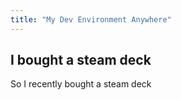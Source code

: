 ```yaml
---
title: "My Dev Environment Anywhere"
---
```

## I bought a steam deck
So I recently bought a steam deck
